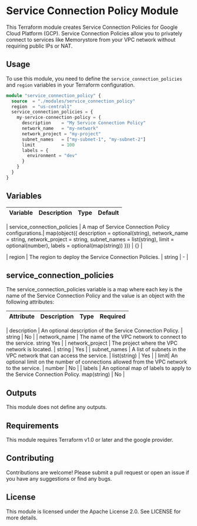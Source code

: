 # Service Connection Policy Module

This Terraform module creates Service Connection Policies for Google Cloud Platform (GCP). Service Connection Policies allow you to privately connect to services like Memorystore from your VPC network without requiring public IPs or NAT.

## Usage

To use this module, you need to define the `service_connection_policies` and `region` variables in your Terraform configuration.

```terraform
module "service_connection_policy" {
  source  = "./modules/service_connection_policy"
  region  = "us-central1"
  service_connection_policies = {
    my-service-connection-policy = {
      description    = "My Service Connection Policy"
      network_name   = "my-network"
      network_project = "my-project"
      subnet_names   = ["my-subnet-1", "my-subnet-2"]
      limit          = 100
      labels = {
        environment = "dev"
      }
    }
  }
}

```

## Variables
| Variable | Description | Type | Default |
|------|-------------|------|---------|

| service_connection_policies |	A map of Service Connection Policy configurations.|	map(object({ description = optional(string), network_name = string, network_project = string, subnet_names = list(string), limit = optional(number), labels = optional(map(string)) })) |	{} | 

| region	| The region to deploy the Service Connection Policies. | 	string | 	- | 

## service_connection_policies
The service_connection_policies variable is a map where each key is the name of the Service Connection Policy and the value is an object with the following attributes:

| Attribute | Description | Type | Required |
|------|-------------|------|---------| 
			
| description	| An optional description of the Service Connection Policy.	| string	| No | 
| network_name | 	The name of the VPC network to connect to the service.	string	Yes |
| network_project |	The project where the VPC network is located.	| string |	Yes |
| subnet_names |	A list of subnets in the VPC network that can access the service.	| list(string)	| Yes |
| limit| An optional limit on the number of connections allowed from the VPC network to the service.	| number	| No |
| labels | An optional map of labels to apply to the Service Connection Policy.	
 map(string) |	No |

## Outputs
This module does not define any outputs.

## Requirements
This module requires Terraform v1.0 or later and the google provider.

## Contributing
Contributions are welcome! Please submit a pull request or open an issue if you have any suggestions or find any bugs.

## License
This module is licensed under the Apache License 2.0. See LICENSE for more details.


